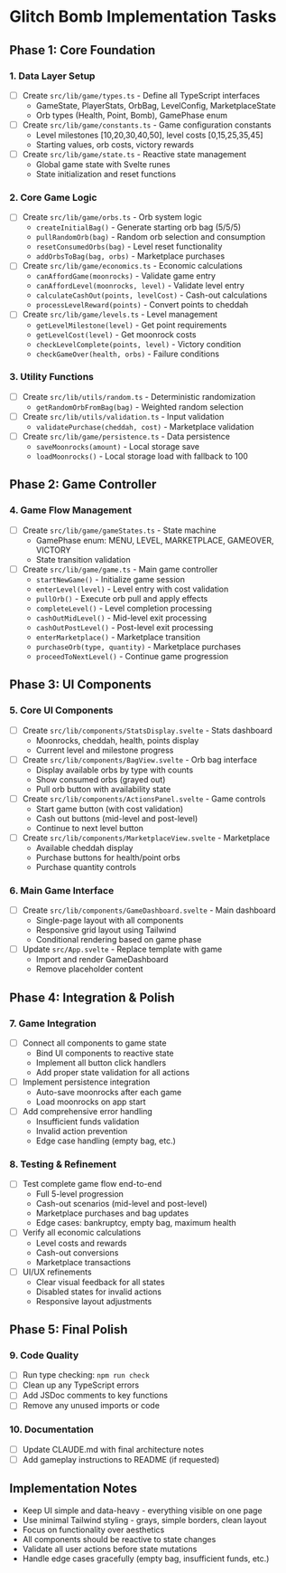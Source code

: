 # Glitch Bomb Implementation Tasks

## Phase 1: Core Foundation

### 1. Data Layer Setup
- [ ] Create `src/lib/game/types.ts` - Define all TypeScript interfaces
  - GameState, PlayerStats, OrbBag, LevelConfig, MarketplaceState
  - Orb types (Health, Point, Bomb), GamePhase enum
- [ ] Create `src/lib/game/constants.ts` - Game configuration constants
  - Level milestones [10,20,30,40,50], level costs [0,15,25,35,45]
  - Starting values, orb costs, victory rewards
- [ ] Create `src/lib/game/state.ts` - Reactive state management
  - Global game state with Svelte runes
  - State initialization and reset functions

### 2. Core Game Logic
- [ ] Create `src/lib/game/orbs.ts` - Orb system logic
  - `createInitialBag()` - Generate starting orb bag (5/5/5)
  - `pullRandomOrb(bag)` - Random orb selection and consumption
  - `resetConsumedOrbs(bag)` - Level reset functionality
  - `addOrbsToBag(bag, orbs)` - Marketplace purchases
- [ ] Create `src/lib/game/economics.ts` - Economic calculations
  - `canAffordGame(moonrocks)` - Validate game entry
  - `canAffordLevel(moonrocks, level)` - Validate level entry  
  - `calculateCashOut(points, levelCost)` - Cash-out calculations
  - `processLevelReward(points)` - Convert points to cheddah
- [ ] Create `src/lib/game/levels.ts` - Level management
  - `getLevelMilestone(level)` - Get point requirements
  - `getLevelCost(level)` - Get moonrock costs
  - `checkLevelComplete(points, level)` - Victory condition
  - `checkGameOver(health, orbs)` - Failure conditions

### 3. Utility Functions  
- [ ] Create `src/lib/utils/random.ts` - Deterministic randomization
  - `getRandomOrbFromBag(bag)` - Weighted random selection
- [ ] Create `src/lib/utils/validation.ts` - Input validation
  - `validatePurchase(cheddah, cost)` - Marketplace validation
- [ ] Create `src/lib/game/persistence.ts` - Data persistence
  - `saveMoonrocks(amount)` - Local storage save
  - `loadMoonrocks()` - Local storage load with fallback to 100

## Phase 2: Game Controller

### 4. Game Flow Management
- [ ] Create `src/lib/game/gameStates.ts` - State machine
  - GamePhase enum: MENU, LEVEL, MARKETPLACE, GAMEOVER, VICTORY
  - State transition validation
- [ ] Create `src/lib/game/game.ts` - Main game controller
  - `startNewGame()` - Initialize game session
  - `enterLevel(level)` - Level entry with cost validation  
  - `pullOrb()` - Execute orb pull and apply effects
  - `completeLevel()` - Level completion processing
  - `cashOutMidLevel()` - Mid-level exit processing
  - `cashOutPostLevel()` - Post-level exit processing
  - `enterMarketplace()` - Marketplace transition
  - `purchaseOrb(type, quantity)` - Marketplace purchases
  - `proceedToNextLevel()` - Continue game progression

## Phase 3: UI Components

### 5. Core UI Components
- [ ] Create `src/lib/components/StatsDisplay.svelte` - Stats dashboard
  - Moonrocks, cheddah, health, points display
  - Current level and milestone progress
- [ ] Create `src/lib/components/BagView.svelte` - Orb bag interface
  - Display available orbs by type with counts
  - Show consumed orbs (grayed out)
  - Pull orb button with availability state
- [ ] Create `src/lib/components/ActionsPanel.svelte` - Game controls
  - Start game button (with cost validation)
  - Cash out buttons (mid-level and post-level)
  - Continue to next level button
- [ ] Create `src/lib/components/MarketplaceView.svelte` - Marketplace
  - Available cheddah display
  - Purchase buttons for health/point orbs
  - Purchase quantity controls

### 6. Main Game Interface
- [ ] Create `src/lib/components/GameDashboard.svelte` - Main dashboard
  - Single-page layout with all components
  - Responsive grid layout using Tailwind
  - Conditional rendering based on game phase
- [ ] Update `src/App.svelte` - Replace template with game
  - Import and render GameDashboard
  - Remove placeholder content

## Phase 4: Integration & Polish

### 7. Game Integration
- [ ] Connect all components to game state
  - Bind UI components to reactive state
  - Implement all button click handlers
  - Add proper state validation for all actions
- [ ] Implement persistence integration
  - Auto-save moonrocks after each game
  - Load moonrocks on app start
- [ ] Add comprehensive error handling
  - Insufficient funds validation
  - Invalid action prevention
  - Edge case handling (empty bag, etc.)

### 8. Testing & Refinement
- [ ] Test complete game flow end-to-end
  - Full 5-level progression
  - Cash-out scenarios (mid-level and post-level)
  - Marketplace purchases and bag updates
  - Edge cases: bankruptcy, empty bag, maximum health
- [ ] Verify all economic calculations
  - Level costs and rewards
  - Cash-out conversions
  - Marketplace transactions
- [ ] UI/UX refinements
  - Clear visual feedback for all states
  - Disabled states for invalid actions  
  - Responsive layout adjustments

## Phase 5: Final Polish

### 9. Code Quality
- [ ] Run type checking: `npm run check`
- [ ] Clean up any TypeScript errors
- [ ] Add JSDoc comments to key functions
- [ ] Remove any unused imports or code

### 10. Documentation
- [ ] Update CLAUDE.md with final architecture notes
- [ ] Add gameplay instructions to README (if requested)

## Implementation Notes

- Keep UI simple and data-heavy - everything visible on one page
- Use minimal Tailwind styling - grays, simple borders, clean layout
- Focus on functionality over aesthetics
- All components should be reactive to state changes
- Validate all user actions before state mutations
- Handle edge cases gracefully (empty bag, insufficient funds, etc.)